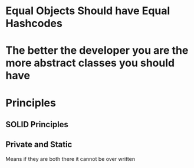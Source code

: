 # Equal Objects Should have Equal Hashcodes

# The better the developer you are the more abstract classes you should have

# Principles
## SOLID Principles



## Private and Static
Means if they are both there it cannot be over written


